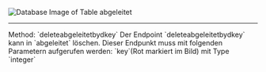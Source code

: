 ![Database Image of Table abgeleitet](../img/deleteabgeleitetbydkey.png)

<hr>
Method: `deleteabgeleitetbydkey`
Der Endpoint `deleteabgeleitetbydkey` kann in `abgeleitet` löschen.
Dieser Endpunkt muss mit folgenden Parametern aufgerufen werden:
`key`(Rot markiert im Bild) mit Type `integer`